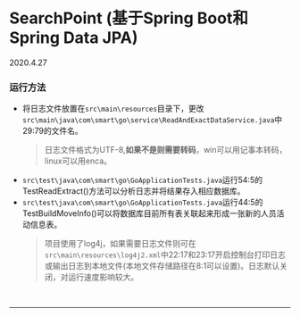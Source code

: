 # SearchPoint (基于Spring Boot和Spring Data JPA)

2020.4.27
### 运行方法
* 将日志文件放置在`src\main\resources`目录下，更改`src\main\java\com\smart\go\service\ReadAndExactDataService.java`中29:79的文件名。
  > 日志文件格式为UTF-8,**如果不是则需要转码**，win可以用记事本转码，linux可以用enca。
* `src\test\java\com\smart\go\GoApplicationTests.java`运行54:5的TestReadExtract()方法可以分析日志并将结果存入相应数据库。
* `src\test\java\com\smart\go\GoApplicationTests.java`运行44:5的TestBuildMoveInfo()可以将数据库目前所有表关联起来形成一张新的人员活动信息表。
  > 项目使用了log4j，如果需要日志文件则可在`src\main\resources\log4j2.xml`中22:17和23:17开启控制台打印日志或输出日志到本地文件(本地文件存储路径在8:1可以设置)。日志默认关闭，对运行速度影响较大。
  
 <br>
 
 ***
 
 <br>
